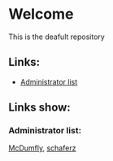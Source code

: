 # Welcome
This is the deafult repository

## Links:
- <a href="#adminList">Administrator list</a>

## Links show:

<h3 id="adminList">Administrator list:</h3>
<a href="https://github.com/McDumfly">McDumfly</a>,
<a href="https://github.com/schaferz">schaferz</a>
